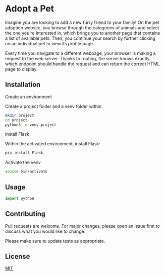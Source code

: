 # Adopt a Pet

Imagine you are looking to add a new furry friend to your family! On the pet adoption website, you browse through the categories of animals and select the one you’re interested in, which brings you to another page that contains a list of available pets. Then, you continue your search by further clicking on an individual pet to view its profile page.

Every time you navigate to a different webpage, your browser is making a request to the web server. Thanks to routing, the server knows exactly which endpoint should handle the request and can return the correct HTML page to display.

## Installation

Create an environment

Create a project folder and a venv folder within:

```bash
mkdir project
cd project
python3 -m venv project
```

Install Flask

Within the activated environment, install Flask:
```bash
pip install Flask
```
Activate the venv
```bash
source bin/activate
```
## Usage

```python
import python

```

## Contributing
Pull requests are welcome. For major changes, please open an issue first to discuss what you would like to change.

Please make sure to update tests as appropriate.

## License
[MIT](https://choosealicense.com/licenses/mit/)
